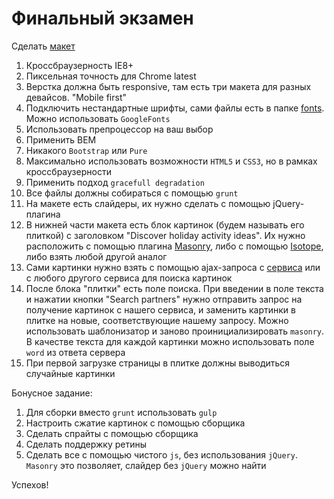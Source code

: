 # Финальный экзамен

Сделать [макет](/js_final_exam/design/)

1. Кроссбраузерность IE8+
2. Пиксельная точность для Chrome latest
3. Верстка должна быть responsive, там есть три макета для разных девайсов. "Mobile first"
4. Подключить нестандартные шрифты, сами файлы есть в папке [fonts](/js_final_exam/design/fonts/). Можно использовать `GoogleFonts`
5. Использовать препроцессор на ваш выбор
6. Применить BEM
7. Никакого `Bootstrap` или `Pure`
8. Максимально использовать возможности `HTML5` и `CSS3`, но в рамках кроссбраузерности
9. Применить подход `gracefull degradation`
10. Все файлы должны собираться с помощью `grunt`
11. На макете есть слайдеры, их нужно сделать с помощью jQuery-плагина
12. В нижней части макета есть блок картинок (будем называть его плиткой) с заголовком "Discover holiday activity ideas". Их нужно расположить с помощью плагина [Masonry](http://masonry.desandro.com/), либо с помощью [Isotope](http://isotope.metafizzy.co/), либо взять любой другой аналог
13. Сами картинки нужно взять с помощью ajax-запроса с [сервиса](http://pixplorer.co.uk/) или с любого другого сервиса для поиска картинок
14. После блока "плитки" есть поле поиска. При введении в поле текста и нажатии кнопки "Search partners" нужно отправить запрос на получение картинок с нашего сервиса, и заменить картинки в плитке на новые, соответствующие нашему запросу. Можно использовать шаблонизатор и заново проинициализировать `masonry`. В качестве текста для каждой картинки можно использовать поле `word` из ответа сервера
15. При первой загрузке страницы в плитке должны выводиться случайные картинки



Бонусное задание:

1. Для сборки вместо `grunt` использовать `gulp`
2. Настроить сжатие картинок с помощью сборщика
3. Сделать спрайты с помощью сборщика
4. Сделать поддержку ретины
5. Сделать все с помощью чистого `js`, без использования `jQuery`. `Masonry` это позволяет, слайдер без `jQuery` можно найти


Успехов!